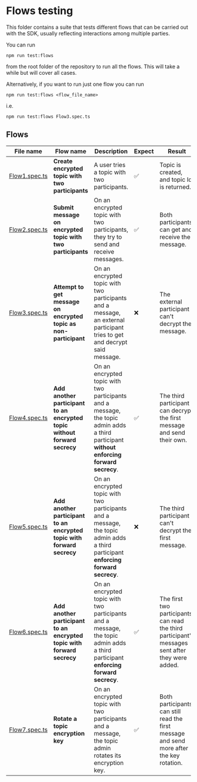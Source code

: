 # Flows testing

This folder contains a suite that tests different flows that can be carried out with the SDK, usually reflecting interactions among multiple parties.


You can run

`npm run test:flows`

from the root folder of the repository to run all the flows. This will take a while but will cover all cases.

Alternatively, if you want to run just one flow you can run

`npm run test:flows <flow_file_name>`

i.e.

`npm run test:flows Flow3.spec.ts`

## Flows

| File name                        | Flow name                                                                 | Description                                                                                                                                | Expect | Result                                                                                           |
|----------------------------------|---------------------------------------------------------------------------|--------------------------------------------------------------------------------------------------------------------------------------------|--------|--------------------------------------------------------------------------------------------------|
| [Flow1.spec.ts](./Flow1.spec.ts) | **Create encrypted topic with two participants**                          | A user tries a topic with two participants.                                                                                                | ✅      | Topic is created, and topic Id is returned.                                                      |
| [Flow2.spec.ts](./Flow2.spec.ts) | **Submit message on encrypted topic with two participants**               | On an encrypted topic with two participants, they try to send and receive messages.                                                        | ✅      | Both participants can get and receive the message.                                               |  
| [Flow3.spec.ts](./Flow3.spec.ts) | **Attempt to get message on encrypted topic as non-participant**          | On an encrypted topic with two participants and a message, an external participant tries to get and decrypt said message.                  | ❌      | The external participant can't decrypt the message.                                              |
| [Flow4.spec.ts](./Flow4.spec.ts) | **Add another participant to an encrypted topic without forward secrecy** | On an encrypted topic with two participants and a message, the topic admin adds a third participant **without enforcing forward secrecy**. | ✅      | The third participant can decrypt the first message and send their own.                          |
| [Flow5.spec.ts](./Flow5.spec.ts) | **Add another participant to an encrypted topic with forward secrecy**    | On an encrypted topic with two participants and a message, the topic admin adds a third participant **enforcing forward secrecy**.         | ❌      | The third participant can't decrypt the first message.                                           |
| [Flow6.spec.ts](./Flow6.spec.ts) | **Add another participant to an encrypted topic with forward secrecy**    | On an encrypted topic with two participants and a message, the topic admin adds a third participant **enforcing forward secrecy**.         | ✅      | The first two participants can read the third participant's messages sent after they were added. |
| [Flow7.spec.ts](./Flow7.spec.ts) | **Rotate a topic encryption key**                                         | On an encrypted topic with two participants and a message, the topic admin rotates its encryption key.                                     | ✅      | Both participants can still read the first message and send more after the key rotation.         |
